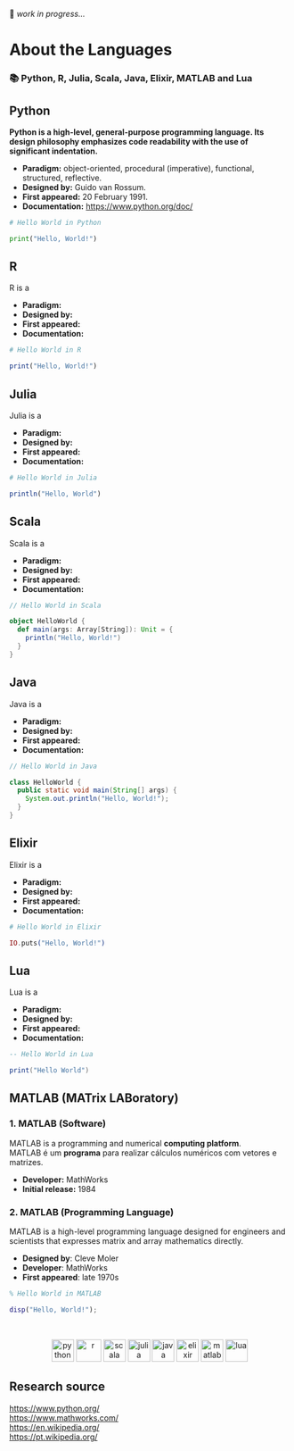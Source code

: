 :construction: *work in progress...*

# About the Languages
### :books: Python, R, Julia, Scala, Java, Elixir, MATLAB and Lua

## Python
**Python is a high-level, general-purpose programming language. Its design philosophy emphasizes code readability with the use of significant indentation.**
- **Paradigm:** object-oriented, procedural (imperative), functional, structured, reflective.
- **Designed by:**	Guido van Rossum.
- **First appeared:**	20 February 1991.
- **Documentation:** https://www.python.org/doc/

```python
# Hello World in Python

print("Hello, World!")
```

## R 
R is a 
- **Paradigm:**	
- **Designed by:**	
- **First appeared:**	
- **Documentation:** 

```R
# Hello World in R

print("Hello, World!")
```

## Julia
Julia is a 
- **Paradigm:**	
- **Designed by:**	
- **First appeared:**	
- **Documentation:** 

```Julia
# Hello World in Julia

println("Hello, World")
```

## Scala
Scala is a 
- **Paradigm:**	
- **Designed by:**	
- **First appeared:**	
- **Documentation:** 

```Scala
// Hello World in Scala

object HelloWorld {
  def main(args: Array[String]): Unit = {
    println("Hello, World!")
  }
}
```

## Java
Java is a 
- **Paradigm:**	
- **Designed by:**	
- **First appeared:**	
- **Documentation:** 

```Java
// Hello World in Java

class HelloWorld {
  public static void main(String[] args) {
    System.out.println("Hello, World!");
  }
}
```

## Elixir
Elixir is a 
- **Paradigm:**	
- **Designed by:**	
- **First appeared:**	
- **Documentation:** 

```Elixir
# Hello World in Elixir

IO.puts("Hello, World!")
```

## Lua
Lua is a 
- **Paradigm:**	
- **Designed by:**	
- **First appeared:**	
- **Documentation:** 

```Lua
-- Hello World in Lua

print("Hello World") 
```

## MATLAB (MATrix LABoratory)

### 1. MATLAB (Software)

MATLAB is a programming and numerical **computing platform**. <br>
MATLAB é um **programa** para realizar cálculos numéricos com vetores e matrizes.

- **Developer:** MathWorks
- **Initial release:** 1984

### 2. MATLAB (Programming Language)
MATLAB is a high-level programming language designed for engineers and scientists that expresses matrix and array mathematics directly.

- **Designed by**:	Cleve Moler
- **Developer**:	MathWorks 
- **First appeared**: late 1970s

```MATLAB
% Hello World in MATLAB

disp("Hello, World!");
```

 <br> 
 <p align="center">
  <img src="https://cdn.jsdelivr.net/gh/devicons/devicon/icons/python/python-original.svg" alt="python" width="40" height="40"/>
  <img src="https://cdn.jsdelivr.net/gh/devicons/devicon/icons/r/r-original.svg" alt="r" width="45" height="40"/>
  <img src="https://cdn.jsdelivr.net/gh/devicons/devicon/icons/scala/scala-original.svg" alt="scala" width="40" height="40"/>
  <img src="https://cdn.jsdelivr.net/gh/devicons/devicon/icons/julia/julia-original.svg" alt="julia" width="40" height="40"/>
  <img src="https://cdn.jsdelivr.net/gh/devicons/devicon/icons/java/java-original.svg" alt="java" width="40" height="40"/>
  <img src="https://cdn.jsdelivr.net/gh/devicons/devicon/icons/elixir/elixir-original.svg" alt="elixir" width="40" height="40"/>
  <img src="https://cdn.jsdelivr.net/gh/devicons/devicon/icons/matlab/matlab-original.svg" alt="matlab" width="40" height="40"/>
  <img src="https://cdn.jsdelivr.net/gh/devicons/devicon/icons/lua/lua-original.svg" alt="lua" width="40" height="40"/>
</p>

## Research source 
https://www.python.org/ <br>
https://www.mathworks.com/ <br>
https://en.wikipedia.org/ <br>
https://pt.wikipedia.org/
